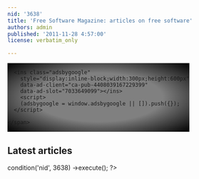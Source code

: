 ```yaml
---
nid: '3638'
title: 'Free Software Magazine: articles on free software'
authors: admin
published: '2011-11-28 4:57:00'
license: verbatim_only

---
```

<div class="homepage clearfix">
    <div>
    <span style="display:inline-block; background: radial-gradient(grey,grey,black)">
      <script async src="//pagead2.googlesyndication.com/pagead/js/adsbygoogle.js"></script>
      <!-- FSM Banner -->

      <ins class="adsbygoogle"
        style="display:inline-block;width:300px;height:600px"
        data-ad-client="ca-pub-4408039167229399"
        data-ad-slot="7033649099"></ins>
        <script>
        (adsbygoogle = window.adsbygoogle || []).push({});
      </script>

<!--DFP-->
<!-- /1610650/CentralBanner -->
<!--
<div id='div-gpt-ad-1434607958905-0' style='height:600px; width:300px;'>
<script type='text/javascript'>
googletag.cmd.push(function() { googletag.display('div-gpt-ad-1434607958905-0'); });
</script>
</div>
-->

    </span>

  <?php print fsm_sections_head(2090,2091,2092,2093,2094,2096,2097,2095) ?>
  </div>

<div class="block-articles clearfix">
  <h2 class="grid-8 alpha omega block-title"><span>Latest articles</span></h2>
  <?php print fsm_carousel(); ?>
  <?php print fsm_carousel_titles(); ?>
</div>

<div class="clearfix homepage">
  <?php print fsm_section(2096,5); #Opinions ?>
  <?php print fsm_section(2097,5);# End user ?>
  <?php print fsm_section(2093,5); # Hacking?>
  <?php print fsm_section(2092,5); # Games?>
  <?php print fsm_section(2094,5); # Interviews?>
  <?php print fsm_section(2091,5); #Humour ?>
  <?php print fsm_section(2090,5); # Book review ?>
  <?php print fsm_section(2095,5); # Announcements ?>
</div>

<?php
db_delete('node_counter')
  ->condition('nid', 3638)
  ->execute();
?>